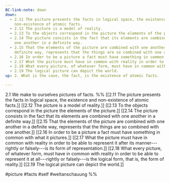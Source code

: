 ```yaml
---
BC-link-note: down
down:
  - 2.11 The picture presents the facts in logical space, the existence and
    non-existence of atomic facts.
  - 2.12 The picture is a model of reality.
  - 2.13 To the objects correspond in the picture the elements of the picture.
  - 2.14 The picture consists in the fact that its elements are combined with
    one another in a definite way.
  - 2.15 That the elements of the picture are combined with one another in a
    definite way, represents that the things are so combined with one another.
  - 2.16 In order to be a picture a fact must have something in common with what it pictures.
  - 2.17 What the picture must have in common with reality in order to be able to represent it after its manner
  - 2.18 What every picture, of whatever form, must have in common with reality in order to be able to represent it at all
  - 2.19 The logical picture can depict the world.
up: 2. What is the case, the fact, is the existence of atomic facts.

---
```

2.1 We make to ourselves pictures of facts.
%%
[[2.11 The picture presents the facts in logical space, the existence and non-existence of atomic facts.]]
[[2.12 The picture is a model of reality.]]
[[2.13 To the objects correspond in the picture the elements of the picture.]]
[[2.14 The picture consists in the fact that its elements are combined with one another in a definite way.]]
[[2.15 That the elements of the picture are combined with one another in a definite way, represents that the things are so combined with one another.]]
[[2.16 In order to be a picture a fact must have something in common with what it pictures.]]
[[2.17 What the picture must have in common with reality in order to be able to represent it after its manner---rightly or falsely---is its form of representation.]]
[[2.18 What every picture, of whatever form, must have in common with reality in order to be able to represent it at all---rightly or falsely---is the logical form, that is, the form of reality.]]
[[2.19 The logical picture can depict the world.]]

#picture #facts #self #weltanschauung %%